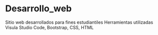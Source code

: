 # Desarrollo_web
Sitio web desarrollados para fines estudiantiles 
Herramientas utilizadas Visula Studio Code, Bootstrap, CSS, HTML
